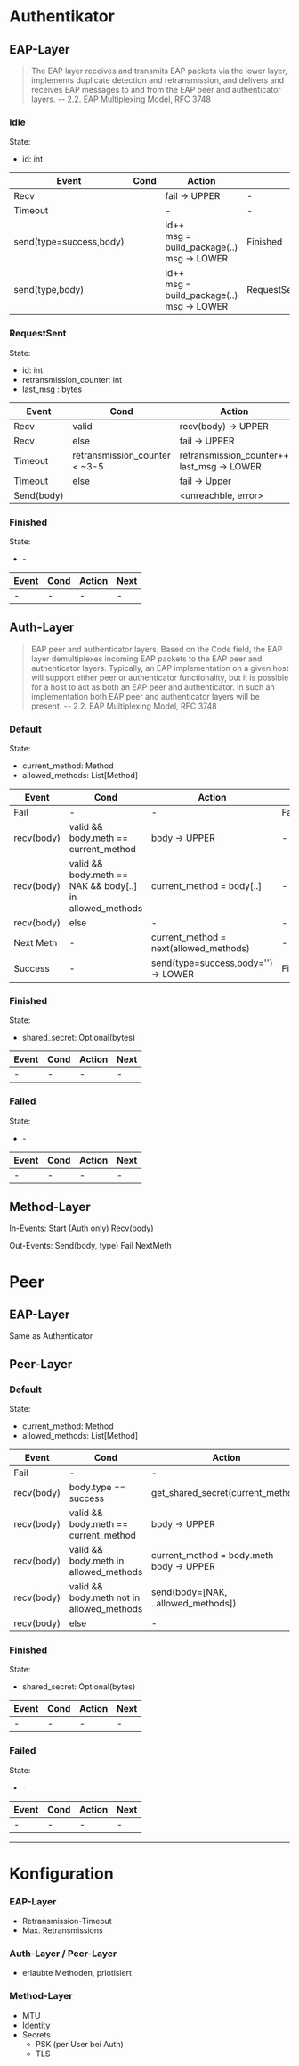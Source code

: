 # Authentikator 

## EAP-Layer

> The EAP layer receives and transmits EAP packets via the lower layer, implements duplicate detection and retransmission, and delivers and receives EAP messages to and from the EAP peer and authenticator layers.
-- 2.2.  EAP Multiplexing Model, RFC 3748

### Idle

State:
- id: int

|Event|Cond|Action|Next|
|-----|----|------|----|
|Recv || fail -> UPPER |-|
|Timeout || - |-|
|send(type=success,body) || id++ <br/> msg = build_package(..)  <br/> msg -> LOWER   |Finished|
|send(type,body) || id++ <br/> msg = build_package(..)  <br/> msg -> LOWER   |RequestSent(id,last_msg=msg)|


### RequestSent

State:
- id: int
- retransmission_counter: int
- last_msg : bytes

|Event|Cond|Action|Next|
|-----|----|------|----|
|Recv| valid | recv(body) -> UPPER |Idle|
|Recv| else     | fail -> UPPER|Idle|
|Timeout| retransmission_counter < ~3-5 | retransmission_counter++ <br/> last_msg -> LOWER  |-|
|Timeout| else| fail -> Upper |Idle|
|Send(body) | |  &lt;unreachble, error&gt;  |-|

### Finished
State:
- \- 


|Event|Cond|Action|Next|
|-----|----|------|----|
| - | - | - | - |



## Auth-Layer

> EAP peer and authenticator layers.  Based on the Code field, the EAP layer demultiplexes incoming EAP packets to the EAP peer and authenticator layers.  Typically, an EAP implementation on a given host will support either peer or authenticator functionality, but it is possible for a host to act as both an EAP peer and authenticator.  In such an implementation both EAP peer and authenticator layers will be present.
-- 2.2.  EAP Multiplexing Model, RFC 3748


### Default

State:
- current_method: Method
- allowed_methods: List[Method]

|Event|Cond|Action|Next|
|------|----|------|----|
| Fail |-   | - |  Failed |
| recv(body)| valid && body.meth == current_method | body -> UPPER | - |
| recv(body)| valid && body.meth == NAK && body[..] in allowed_methods| current_method = body[..] | - |
| recv(body)| else |  - | - |
| Next Meth | - | current_method = next(allowed_methods) | - |
| Success | - | send(type=success,body='') -> LOWER | Finished |

### Finished

State:
- shared_secret: Optional(bytes)


|Event|Cond|Action|Next|
|-----|----|------|----|
| - | - | - | - |

### Failed

State:
- \-

|Event|Cond|Action|Next|
|-----|----|------|----|
| - | - | - | - |



## Method-Layer

In-Events:
Start (Auth only)
Recv(body)

Out-Events:
Send(body, type)
Fail
NextMeth


# Peer 

## EAP-Layer

Same as Authenticator

## Peer-Layer


### Default

State:
- current_method: Method
- allowed_methods: List[Method]

|Event|Cond|Action|Next|
|------|----|------|----|
| Fail |-   | - |  Failed |
| recv(body) | body.type == success | get_shared_secret(current_method) | Finished |
| recv(body)| valid && body.meth == current_method | body -> UPPER | - |
| recv(body)| valid && body.meth in allowed_methods| current_method = body.meth <br/> body -> UPPER | - |
| recv(body)| valid && body.meth not in allowed_methods| send(body=[NAK, ..allowed_methods]) | - |
| recv(body)| else |  - | - |

### Finished

State:
- shared_secret: Optional(bytes)


|Event|Cond|Action|Next|
|-----|----|------|----|
| - | - | - | - |

### Failed

State:
- \-

|Event|Cond|Action|Next|
|-----|----|------|----|
| - | - | - | - |


-------


# Konfiguration

### EAP-Layer
- Retransmission-Timeout
- Max. Retransmissions

### Auth-Layer / Peer-Layer
- erlaubte Methoden, priotisiert

### Method-Layer
- MTU
- Identity
- Secrets
    - PSK (per User bei Auth)
    - TLS


